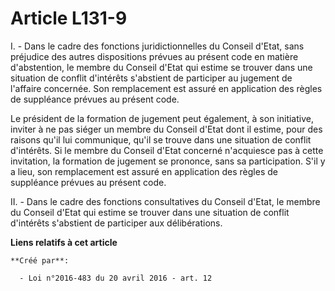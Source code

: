 # Article L131-9

I. - Dans le cadre des fonctions juridictionnelles du Conseil d'Etat, sans préjudice des autres dispositions prévues au
présent code en matière d'abstention, le membre du Conseil d'Etat qui estime se trouver dans une situation de conflit
d'intérêts s'abstient de participer au jugement de l'affaire concernée. Son remplacement est assuré en application des règles
de suppléance prévues au présent code.

Le président de la formation de jugement peut également, à son initiative, inviter à ne pas siéger un membre du Conseil
d'Etat dont il estime, pour des raisons qu'il lui communique, qu'il se trouve dans une situation de conflit d'intérêts. Si le
membre du Conseil d'Etat concerné n'acquiesce pas à cette invitation, la formation de jugement se prononce, sans sa
participation. S'il y a lieu, son remplacement est assuré en application des règles de suppléance prévues au présent code.

II. - Dans le cadre des fonctions consultatives du Conseil d'Etat, le membre du Conseil d'Etat qui estime se trouver dans une
situation de conflit d'intérêts s'abstient de participer aux délibérations.

**Liens relatifs à cet article**

	**Créé par**:

	  - Loi n°2016-483 du 20 avril 2016 - art. 12

